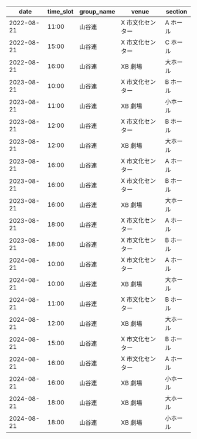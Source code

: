 |    date    | time_slot | group_name |   venue   | section |
|------------|-----------|------------|-----------|---------|
| 2022-08-21 | 11:00     | 山谷連        | X 市文化センター | A ホール   |
| 2022-08-21 | 15:00     | 山谷連        | X 市文化センター | C ホール   |
| 2022-08-21 | 16:00     | 山谷連        | XB 劇場     | 大ホール    |
| 2023-08-21 | 10:00     | 山谷連        | X 市文化センター | B ホール   |
| 2023-08-21 | 11:00     | 山谷連        | XB 劇場     | 小ホール    |
| 2023-08-21 | 12:00     | 山谷連        | X 市文化センター | B ホール   |
| 2023-08-21 | 12:00     | 山谷連        | XB 劇場     | 大ホール    |
| 2023-08-21 | 16:00     | 山谷連        | X 市文化センター | A ホール   |
| 2023-08-21 | 16:00     | 山谷連        | X 市文化センター | B ホール   |
| 2023-08-21 | 16:00     | 山谷連        | XB 劇場     | 大ホール    |
| 2023-08-21 | 18:00     | 山谷連        | X 市文化センター | A ホール   |
| 2023-08-21 | 18:00     | 山谷連        | X 市文化センター | B ホール   |
| 2024-08-21 | 10:00     | 山谷連        | X 市文化センター | A ホール   |
| 2024-08-21 | 10:00     | 山谷連        | XB 劇場     | 大ホール    |
| 2024-08-21 | 11:00     | 山谷連        | X 市文化センター | B ホール   |
| 2024-08-21 | 12:00     | 山谷連        | XB 劇場     | 大ホール    |
| 2024-08-21 | 15:00     | 山谷連        | X 市文化センター | B ホール   |
| 2024-08-21 | 16:00     | 山谷連        | X 市文化センター | A ホール   |
| 2024-08-21 | 16:00     | 山谷連        | XB 劇場     | 小ホール    |
| 2024-08-21 | 18:00     | 山谷連        | XB 劇場     | 大ホール    |
| 2024-08-21 | 18:00     | 山谷連        | XB 劇場     | 小ホール    |
